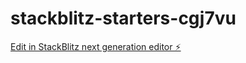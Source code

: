 # stackblitz-starters-cgj7vu

[Edit in StackBlitz next generation editor ⚡️](https://stackblitz.com/~/github.com/Nerzhul32/stackblitz-starters-cgj7vu)
